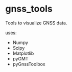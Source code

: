 # gnss_tools

Tools to visualize GNSS data.

uses:
  - Numpy
  - Scipy
  - Matplotlib
  - pyGMT
  - pyGnssToolbox
